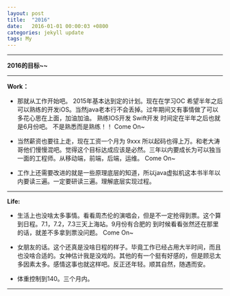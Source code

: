 ```yaml
---
layout: post
title:  "2016"
date:   2016-01-01 00:00:03 +0800
categories: jekyll update
tags: My
---
```


---

**2016的目标~~**

---

**Work：**

- 那就从工作开始吧。 2015年基本达到定的计划。现在在学习OC 希望半年之后可以熟练的开发iOS。当然java老本行不会丢掉。过年期间又有事情做了可以多花心思在上面，加油加油。
熟练IOS开发 Swift开发 时间定在半年之后也就是6月份吧。 不是熟悉而是熟练！！ Come On~


- 当然薪资也要往上走，现在工资一个月为 9xxx 所以起码也得上万。和老大涛哥他们慢慢混吧。觉得这个目标达成应该是必然。三年以内要成长为可以独当一面的工程师。从移动端，前端，后端，运维。 Come On~


- 工作上还需要改进的就是一些原理底层的知道，所以java虚拟机这本书半年以内要读三遍。一定要研读三遍。理解底层实现过程。

---


**Life:**

- 生活上也没啥太多事情。看看周杰伦的演唱会，但是不一定抢得到票。这个算到日程。7.1，7.2，7.3三天上海站。9月份有合肥的 到时候看看张然还在那里的话，就差不多拿到票没问题。 Come On~


- 女朋友的话。这个还真是没啥日程的样子。毕竟工作已经占用大半时间，而且也没啥合适的。女神估计我是没戏的。其他的有一个挺有好感的，但是顾忌太多因素太多。感情这事也就这样吧。反正还年轻。顺其自然，随遇而安。


- 体重控制到140。三个月内。

---
